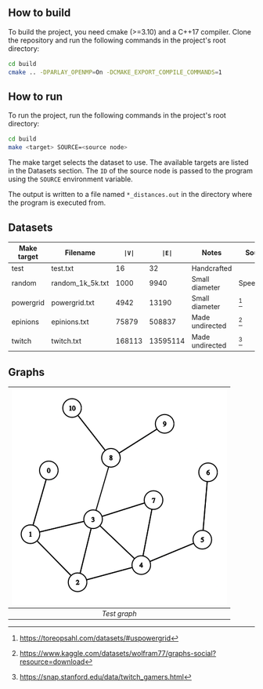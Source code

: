 ## How to build
To build the project, you need cmake (>=3.10) and a C++17 compiler. Clone the repository and run the following commands in the project's root directory:
```bash
cd build
cmake .. -DPARLAY_OPENMP=On -DCMAKE_EXPORT_COMPILE_COMMANDS=1
```
## How to run
To run the project, run the following commands in the project's root directory:
```bash
cd build
make <target> SOURCE=<source node>
```
The make target selects the dataset to use. The available targets are listed in the Datasets section. The `ID` of the source node is passed to the program using the `SOURCE` environment variable.

The output is written to a file named `*_distances.out` in the directory where the program is executed from.

## Datasets
| Make target | Filename          | `\|V\|` | `\|E\|`  | Notes            | Source    |
|-------------|-------------------|---------|----------|------------------|-----------|
| test        | test.txt          | 16      | 32       | Handcrafted      |           |
| random      | random_1k_5k.txt  | 1000    | 9940     | Small diameter   | Speedcode |
| powergrid   | powergrid.txt     | 4942    | 13190    | Small diameter   | [^1]      |
| epinions    | epinions.txt      | 75879   | 508837   | Made undirected  | [^2]      |
| twitch      | twitch.txt        | 168113  | 13595114 | Made undirected  | [^3]      |

[^1]: https://toreopsahl.com/datasets/#uspowergrid
[^2]: https://www.kaggle.com/datasets/wolfram77/graphs-social?resource=download
[^3]: https://snap.stanford.edu/data/twitch_gamers.html

## Graphs
| ![Test graph](docs/test_graph.png) | 
|:--:| 
| *Test graph* |

